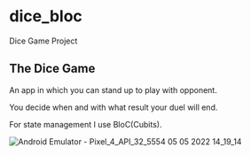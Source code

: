 # dice_bloc

Dice Game Project

## The Dice Game

An app in which you can stand up to play with opponent. 

You decide when and with what result your duel will end.

For state management I use BloC(Cubits).

![Android Emulator - Pixel_4_API_32_5554 05 05 2022 14_19_14](https://user-images.githubusercontent.com/61063578/166921950-415b0d2f-4e8e-44e6-99d7-1f4b60d4ba3b.png)



